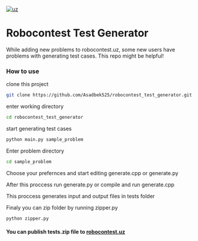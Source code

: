 [![uz](https://img.shields.io/badge/lang-uz-red.svg)](https://github.com/Asadbek525/robocontest_test_generetor/blob/main/README.uz.md)
# Robocontest Test Generator
While adding new problems to robocontest.uz, some new users have problems with generating test cases. This repo might be helpful!

### How to use
clone this project
```sh
git clone https://github.com/Asadbek525/robocontest_test_generator.git
```
enter working directory
```sh
cd robocontest_test_generator
```

start generating test cases
```sh
python main.py sample_problem
```

Enter problem directory
```sh
cd sample_problem
```

Choose your prefernces and start editing generate.cpp or generate.py

After this proccess run generate.py or compile and run generate.cpp

This proccess generates input and output files in tests folder

Finaly you can zip folder by running zipper.py
```sh
python zipper.py
```

#### You can publish tests.zip file to [robocontest.uz](https://robocontest.uz/home)
